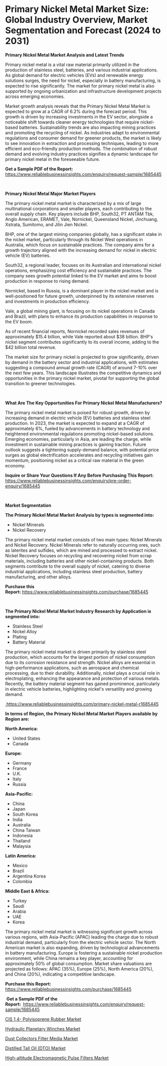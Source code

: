 <p><h1>Primary Nickel Metal Market Size: Global Industry Overview, Market Segmentation and Forecast (2024 to 2031)</h1></p><p><strong>Primary Nickel Metal Market Analysis and Latest Trends</strong></p>
<p><p>Primary nickel metal is a vital raw material primarily utilized in the production of stainless steel, batteries, and various industrial applications. As global demand for electric vehicles (EVs) and renewable energy solutions surges, the need for nickel, especially in battery manufacturing, is expected to rise significantly. The market for primary nickel metal is also supported by ongoing urbanization and infrastructure development projects across emerging economies.</p><p>Market growth analysis reveals that the Primary Nickel Metal Market is expected to grow at a CAGR of 6.2% during the forecast period. This growth is driven by increasing investments in the EV sector, alongside a noticeable shift towards cleaner energy technologies that require nickel-based batteries. Sustainability trends are also impacting mining practices and promoting the recycling of nickel. As industries adapt to environmental regulations and consumer demand for greener products, the market is likely to see innovation in extraction and processing techniques, leading to more efficient and eco-friendly production methods. The combination of robust demand and evolving industry practices signifies a dynamic landscape for primary nickel metal in the foreseeable future.</p></p>
<p><strong>Get a Sample PDF of the Report:&nbsp;</strong> <a href="https://www.reliablebusinessinsights.com/enquiry/request-sample/1685445?utm_campaign=96&utm_medium=2&utm_source=Github&utm_content=ia&utm_term=12102024&utm_id=primary-nickel-metal">https://www.reliablebusinessinsights.com/enquiry/request-sample/1685445</a></p>
<p>&nbsp;</p>
<p><strong>Primary Nickel Metal Major Market Players</strong></p>
<p><p>The primary nickel metal market is characterized by a mix of large multinational corporations and smaller players, each contributing to the overall supply chain. Key players include BHP, South32, PT ANTAM Tbk, Anglo American, ERAMET, Vale, Nornickel, Queensland Nickel, Jinchuang, Xstrata, Sumitomo, and Jilin Jien Nickel.</p><p>BHP, one of the largest mining companies globally, has a significant stake in the nickel market, particularly through its Nickel West operations in Australia, which focus on sustainable practices. The company aims for a growth trajectory aligned with the increasing demand for nickel in electric vehicle (EV) batteries. </p><p>South32, a regional leader, focuses on its Australian and international nickel operations, emphasizing cost efficiency and sustainable practices. The company sees growth potential linked to the EV market and aims to boost production in response to rising demand.</p><p>Nornickel, based in Russia, is a dominant player in the nickel market and is well-positioned for future growth, underpinned by its extensive reserves and investments in production efficiency.</p><p>Vale, a global mining giant, is focusing on its nickel operations in Canada and Brazil, with plans to enhance its production capabilities in response to the EV boom.</p><p>As of recent financial reports, Nornickel recorded sales revenues of approximately $15.4 billion, while Vale reported about $38 billion. BHP's nickel segment contributes significantly to its overall income, adding to the $42 billion total revenue.</p><p>The market size for primary nickel is projected to grow significantly, driven by demand in the battery sector and industrial applications, with estimates suggesting a compound annual growth rate (CAGR) of around 7-10% over the next few years. This landscape illustrates the competitive dynamics and opportunities in the primary nickel market, pivotal for supporting the global transition to greener technologies.</p></p>
<p>&nbsp;</p>
<p><strong>What Are The Key Opportunities For Primary Nickel Metal Manufacturers?</strong></p>
<p><p>The primary nickel metal market is poised for robust growth, driven by increasing demand in electric vehicle (EV) batteries and stainless steel production. In 2023, the market is expected to expand at a CAGR of approximately 6%, fueled by advancements in battery technology and heightened environmental regulations promoting nickel-based solutions. Emerging economies, particularly in Asia, are leading the charge, while investment in sustainable mining practices is gaining traction. Future outlook suggests a tightening supply-demand balance, with potential price surges as global electrification accelerates and recycling initiatives gain momentum, positioning nickel as a critical raw material in the green economy.</p></p>
<p><strong>Inquire or Share Your Questions If Any Before Purchasing This Report:</strong> <a href="https://www.reliablebusinessinsights.com/enquiry/pre-order-enquiry/1685445?utm_campaign=96&utm_medium=2&utm_source=Github&utm_content=ia&utm_term=12102024&utm_id=primary-nickel-metal">https://www.reliablebusinessinsights.com/enquiry/pre-order-enquiry/1685445</a></p>
<p>&nbsp;</p>
<p><strong>Market Segmentation</strong></p>
<p><strong>The Primary Nickel Metal Market Analysis by types is segmented into:</strong></p>
<p><ul><li>Nickel Minerals</li><li>Nickel Recovery</li></ul></p>
<p><p>The primary nickel metal market consists of two main types: Nickel Minerals and Nickel Recovery. Nickel Minerals refer to naturally occurring ores, such as laterites and sulfides, which are mined and processed to extract nickel. Nickel Recovery focuses on recycling and recovering nickel from scrap materials, including batteries and other nickel-containing products. Both segments contribute to the overall supply of nickel, catering to diverse industrial applications, including stainless steel production, battery manufacturing, and other alloys.</p></p>
<p><strong>Purchase this Report:&nbsp;</strong><a href="https://www.reliablebusinessinsights.com/purchase/1685445?utm_campaign=96&utm_medium=2&utm_source=Github&utm_content=ia&utm_term=12102024&utm_id=primary-nickel-metal">https://www.reliablebusinessinsights.com/purchase/1685445</a></p>
<p>&nbsp;</p>
<p><strong>The Primary Nickel Metal Market Industry Research by Application is segmented into:</strong></p>
<p><ul><li>Stainless Steel</li><li>Nickel Alloy</li><li>Plating</li><li>Battery Material</li></ul></p>
<p><p>The primary nickel metal market is driven primarily by stainless steel production, which accounts for the largest portion of nickel consumption due to its corrosion resistance and strength. Nickel alloys are essential in high-performance applications, such as aerospace and chemical processing, due to their durability. Additionally, nickel plays a crucial role in electroplating, enhancing the appearance and protection of various metals. Recently, the battery material segment has gained prominence, particularly in electric vehicle batteries, highlighting nickel's versatility and growing demand.</p></p>
<p><a href="https://www.reliablebusinessinsights.com/primary-nickel-metal-r1685445?utm_campaign=96&utm_medium=2&utm_source=Github&utm_content=ia&utm_term=12102024&utm_id=primary-nickel-metal">&nbsp;https://www.reliablebusinessinsights.com/primary-nickel-metal-r1685445</a></p>
<p><strong>In terms of Region, the Primary Nickel Metal Market Players available by Region are:</strong></p>
<p>
    <p> <strong> North America: </strong>
        <ul>
            <li>United States</li>
            <li>Canada</li>
        </ul>
        </p> 
    <p> <strong> Europe: </strong>
        <ul>
            <li>Germany</li>
            <li>France</li>
            <li>U.K.</li>
            <li>Italy</li>
            <li>Russia</li>
        </ul>
        </p> 
    <p> <strong> Asia-Pacific: </strong>
        <ul>
            <li>China</li>
            <li>Japan</li>
            <li>South Korea</li>
            <li>India</li>
            <li>Australia</li>
            <li>China Taiwan</li>
            <li>Indonesia</li>
            <li>Thailand</li>
            <li>Malaysia</li>
        </ul>
        </p> 
    <p> <strong> Latin America: </strong>
        <ul>
            <li>Mexico</li>
            <li>Brazil</li>
            <li>Argentina Korea</li>
            <li>Colombia</li>
        </ul>
        </p> 
    <p> <strong> Middle East & Africa: </strong>
        <ul>
            <li>Turkey</li>
            <li>Saudi</li>
            <li>Arabia</li>
            <li>UAE</li>
            <li>Korea</li>
        </ul>
    </p>
    </p>
<p><p>The primary nickel metal market is witnessing significant growth across various regions, with Asia-Pacific (APAC) leading the charge due to robust industrial demand, particularly from the electric vehicle sector. The North American market is also expanding, driven by technological advancements in battery manufacturing. Europe is fostering a sustainable nickel production environment, while China remains a key player, accounting for approximately 50% of global consumption. Market share valuations are projected as follows: APAC (35%), Europe (25%), North America (20%), and China (20%), indicating a competitive landscape.</p></p>
<p><strong>Purchase this Report: </strong><a href="https://www.reliablebusinessinsights.com/purchase/1685445?utm_campaign=96&utm_medium=2&utm_source=Github&utm_content=ia&utm_term=12102024&utm_id=primary-nickel-metal">https://www.reliablebusinessinsights.com/purchase/1685445</a></p>
<p>&nbsp;<strong>Get a Sample PDF of the Report:&nbsp;&nbsp;</strong><a href="https://www.reliablebusinessinsights.com/enquiry/request-sample/1685445?utm_campaign=96&utm_medium=2&utm_source=Github&utm_content=ia&utm_term=12102024&utm_id=primary-nickel-metal">https://www.reliablebusinessinsights.com/enquiry/request-sample/1685445</a></p>
<p><strong></strong></p>
<p><p><a href="https://www.linkedin.com/pulse/cis-14-polyisoprene-rubber-market-global-insights-3gmfc?utm_campaign=96&utm_medium=2&utm_source=Github&utm_content=ia&utm_term=12102024&utm_id=primary-nickel-metal">CIS 1,4- Polyisoprene Rubber Market</a></p><p><a href="https://github.com/birroctaymonyj/Market-Research-Report-List-1/blob/main/hydraulic-planetary-winches-market.md?utm_campaign=96&utm_medium=2&utm_source=Github&utm_content=ia&utm_term=12102024&utm_id=primary-nickel-metal">Hydraulic Planetary Winches Market</a></p><p><a href="https://www.linkedin.com/pulse/dust-collectors-filter-media-market-navigating-challenges-wmdkc?utm_campaign=96&utm_medium=2&utm_source=Github&utm_content=ia&utm_term=12102024&utm_id=primary-nickel-metal">Dust Collectors Filter Media Market</a></p><p><a href="https://www.linkedin.com/pulse/strategic-roadmap-global-distilled-tall-oil-dto-market-ycbjc?utm_campaign=96&utm_medium=2&utm_source=Github&utm_content=ia&utm_term=12102024&utm_id=primary-nickel-metal">Distilled Tall Oil (DTO) Market</a></p><p><a href="https://github.com/bramarquesw0f/Market-Research-Report-List-1/blob/main/high-altitude-electromagnetic-pulse-filters-market.md?utm_campaign=96&utm_medium=2&utm_source=Github&utm_content=ia&utm_term=12102024&utm_id=primary-nickel-metal">High-altitude Electromagnetic Pulse Filters Market</a></p></p>